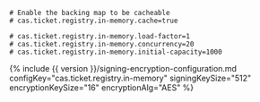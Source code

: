 ```properties
# Enable the backing map to be cacheable
# cas.ticket.registry.in-memory.cache=true

# cas.ticket.registry.in-memory.load-factor=1
# cas.ticket.registry.in-memory.concurrency=20
# cas.ticket.registry.in-memory.initial-capacity=1000
```

{% include {{ version }}/signing-encryption-configuration.md configKey="cas.ticket.registry.in-memory" signingKeySize="512" encryptionKeySize="16" encryptionAlg="AES" %}
